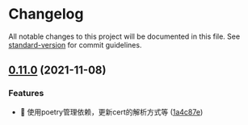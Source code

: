# Changelog

All notable changes to this project will be documented in this file. See [standard-version](https://github.com/conventional-changelog/standard-version) for commit guidelines.

## [0.11.0](https://gitee.com/kin9-0rz/apkutils/compare/v0.10.2...v0.11.0) (2021-11-08)


### Features

* 🎸 使用poetry管理依赖，更新cert的解析方式等 ([1a4c87e](https://gitee.com/kin9-0rz/apkutils/commit/1a4c87e11561fa7166733ede602809e0106c29bf))
